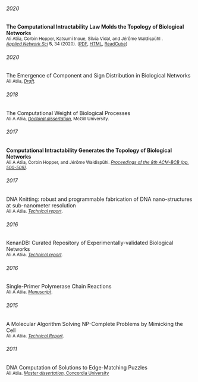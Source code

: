 
###### 2020<br>
**The Computational Intractability Law Molds the Topology of Biological Networks** <br>
<sup>Ali Atiia, Corbin Hopper, Katsumi Inoue, Silvia Vidal, and Jérôme Waldispühl
.<br><a href="https://rdcu.be/b5acg" target="_blank">_Applied Network Sci_</a> <b>5</b>, 34 (2020).
(<a href="https://dyz6l42c0kkca.cloudfront.net/articles/downloaded/springer/46f5ca1d070771650bf6f0cdab7739561888a456716e77f0d3050ddbd7c6f9ba.pdf?response-content-disposition=attachment%3Bfilename%3D%22Atiia_et_al-2020-Applied_Network_Science.pdf%22&Expires=1593216000&Signature=XyA4wiqzd8rOjcvOYyR0UESLn6bnTwLvIKuJ3DrpDG2RhMfA15eY127cRm~ld5ljNLQSY2~cWcG8LA~bK35rCHJn0nWeXC9SGulb8Qa3FEfKm3GvmjzRPY9ZYoteErEPd6Agl6ZUExiOkyzz9wQCAxDC1UtPEDRxKv06Dv~B9JE_&Key-Pair-Id=APKAI2AQJBOTGLBL6N3A">PDF</a>, <a href="https://doi.org/10.1007/s41109-020-00268-0" target="_blank">HTML</a>, <a href="https://rdcu.be/b5acg">ReadCube</a>)</sup><br> 

###### 2020 <br>
The Emergence of Component and Sign Distribution in Biological Networks <br>
<sup>Ali Atiia, <a href='https://github.com/aliatiia/publications/blob/master/ComponentSign/draft.pdf' target="_blank"> _Draft_</a>.</sup><br>


###### 2018<br>
The Computational Weight of Biological Processes <br>
<sup>Ali A Atiia, <a href='https://mcgill.on.worldcat.org/oclc/1030147018' target="_blank">_Doctoral dissertation_</a>, McGill University.</sup><br>


###### 2017<br>
**Computational Intractability Generates the Topology of Biological Networks**<br>
<sup>Ali A Atiia, Corbin Hopper, and Jérôme Waldispühl. <a href='http://dl.acm.org/citation.cfm?id=3107453' target="_blank">_Proceedings of the 8th ACM-BCB (pp. 500-509)_</a>.</sup><br>

###### 2017<br>
DNA Knitting: robust and programmable fabrication of DNA nano-structures at sub-nanometer resolution<br>
<sup>Ali A Atiia. <a href="https://github.com/aliatiia/publications/blob/master/Reports/DNA_knitting.pdf" target="_blank">_Technical report_</a>.</sup><br>


###### 2016<br>
KenanDB: Curated Repository of Experimentally-validated Biological Networks<br>
<sup>Ali A Atiia. <a href="https://git.io/fj71g" target="_blank">_Technical report_</a>.</sup><br>


###### 2016<br>
Single-Primer Polymerase Chain Reactions<br>
<sup>Ali A Atiia. <a href="https://git.io/fj71V" target="_blank">_Manuscript_</a>.</sup><br>

###### 2015<br>
A Molecular Algorithm Solving NP-Complete Problems by Mimicking the Cell<br>
<sup>Ali A Atiia. <a href="https://github.com/aliatiia/publications/blob/master/Reports/Cell_mimicking.pdf" target="_blank">_Technical Report_</a>.</sup><br>

###### 2011<br>
DNA Computation of Solutions to Edge-Matching Puzzles<br>
<sup>Ali Atiia. <a href="https://spectrum.library.concordia.ca/982709/" target="_blank">_Master dissertation_, Concordia University</a></sup> <br>
<br>
